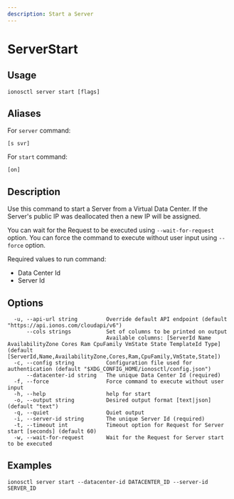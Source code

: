 ```yaml
---
description: Start a Server
---
```


# ServerStart

## Usage

```text
ionosctl server start [flags]
```

## Aliases

For `server` command:
```text
[s svr]
```

For `start` command:
```text
[on]
```

## Description

Use this command to start a Server from a Virtual Data Center. If the Server's public IP was deallocated then a new IP will be assigned.

You can wait for the Request to be executed using `--wait-for-request` option. You can force the command to execute without user input using `--force` option.

Required values to run command:

* Data Center Id
* Server Id

## Options

```text
  -u, --api-url string         Override default API endpoint (default "https://api.ionos.com/cloudapi/v6")
      --cols strings           Set of columns to be printed on output 
                               Available columns: [ServerId Name AvailabilityZone Cores Ram CpuFamily VmState State TemplateId Type] (default [ServerId,Name,AvailabilityZone,Cores,Ram,CpuFamily,VmState,State])
  -c, --config string          Configuration file used for authentication (default "$XDG_CONFIG_HOME/ionosctl/config.json")
      --datacenter-id string   The unique Data Center Id (required)
  -f, --force                  Force command to execute without user input
  -h, --help                   help for start
  -o, --output string          Desired output format [text|json] (default "text")
  -q, --quiet                  Quiet output
  -i, --server-id string       The unique Server Id (required)
  -t, --timeout int            Timeout option for Request for Server start [seconds] (default 60)
  -w, --wait-for-request       Wait for the Request for Server start to be executed
```

## Examples

```text
ionosctl server start --datacenter-id DATACENTER_ID --server-id SERVER_ID
```


